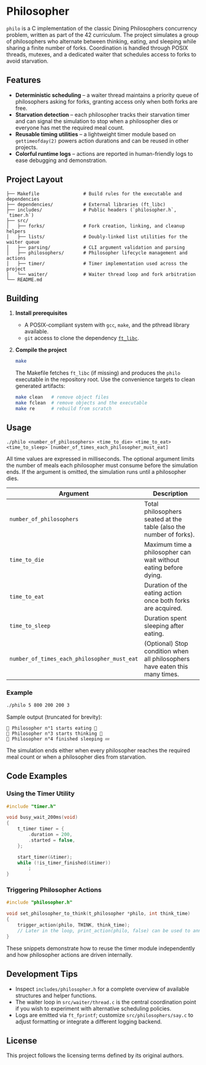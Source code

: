 # Philosopher

`philo` is a C implementation of the classic Dining Philosophers concurrency
problem, written as part of the 42 curriculum. The project simulates a group of
philosophers who alternate between thinking, eating, and sleeping while sharing
a finite number of forks. Coordination is handled through POSIX threads,
mutexes, and a dedicated waiter that schedules access to forks to avoid
starvation.

## Features

- **Deterministic scheduling** – a waiter thread maintains a priority queue of
  philosophers asking for forks, granting access only when both forks are free.
- **Starvation detection** – each philosopher tracks their starvation timer and
  can signal the simulation to stop when a philosopher dies or everyone has met
  the required meal count.
- **Reusable timing utilities** – a lightweight timer module based on
  `gettimeofday(2)` powers action durations and can be reused in other projects.
- **Colorful runtime logs** – actions are reported in human-friendly logs to
  ease debugging and demonstration.

## Project Layout

```
├── Makefile                # Build rules for the executable and dependencies
├── dependencies/           # External libraries (ft_libc)
├── includes/               # Public headers (`philosopher.h`, `timer.h`)
├── src/
│   ├── forks/              # Fork creation, linking, and cleanup helpers
│   ├── lists/              # Doubly-linked list utilities for the waiter queue
│   ├── parsing/            # CLI argument validation and parsing
│   ├── philosophers/       # Philosopher lifecycle management and actions
│   ├── timer/              # Timer implementation used across the project
│   └── waiter/             # Waiter thread loop and fork arbitration
└── README.md
```

## Building

1. **Install prerequisites**
   - A POSIX-compliant system with `gcc`, `make`, and the pthread library
     available.
   - `git` access to clone the dependency [`ft_libc`](https://github.com/R0-main/ft_libc).

2. **Compile the project**

   ```bash
   make
   ```

   The Makefile fetches `ft_libc` (if missing) and produces the `philo`
   executable in the repository root. Use the convenience targets to clean
   generated artifacts:

   ```bash
   make clean   # remove object files
   make fclean  # remove objects and the executable
   make re      # rebuild from scratch
   ```

## Usage

```
./philo <number_of_philosophers> <time_to_die> <time_to_eat> <time_to_sleep> [number_of_times_each_philosopher_must_eat]
```

All time values are expressed in milliseconds. The optional argument limits the
number of meals each philosopher must consume before the simulation ends. If the
argument is omitted, the simulation runs until a philosopher dies.

| Argument | Description |
| --- | --- |
| `number_of_philosophers` | Total philosophers seated at the table (also the number of forks). |
| `time_to_die` | Maximum time a philosopher can wait without eating before dying. |
| `time_to_eat` | Duration of the eating action once both forks are acquired. |
| `time_to_sleep` | Duration spent sleeping after eating. |
| `number_of_times_each_philosopher_must_eat` | (Optional) Stop condition when all philosophers have eaten this many times. |

### Example

```bash
./philo 5 800 200 200 3
```

Sample output (truncated for brevity):

```
🧑 Philosopher n°1 starts eating 🍔
🧑 Philosopher n°3 starts thinking 💭
🧑 Philosopher n°4 finished sleeping 💤
```

The simulation ends either when every philosopher reaches the required meal
count or when a philosopher dies from starvation.

## Code Examples

### Using the Timer Utility

```c
#include "timer.h"

void busy_wait_200ms(void)
{
    t_timer timer = {
        .duration = 200,
        .started = false,
    };

    start_timer(&timer);
    while (!is_timer_finished(&timer))
        ;
}
```

### Triggering Philosopher Actions

```c
#include "philosopher.h"

void set_philosopher_to_think(t_philosopher *philo, int think_time)
{
    trigger_action(philo, THINK, think_time);
    // Later in the loop, print_action(philo, false) can be used to announce the end.
}
```

These snippets demonstrate how to reuse the timer module independently and how
philosopher actions are driven internally.

## Development Tips

- Inspect `includes/philosopher.h` for a complete overview of available
  structures and helper functions.
- The waiter loop in `src/waiter/thread.c` is the central coordination point if
  you wish to experiment with alternative scheduling policies.
- Logs are emitted via `ft_fprintf`; customize `src/philosophers/say.c` to adjust
  formatting or integrate a different logging backend.

## License

This project follows the licensing terms defined by its original authors.
